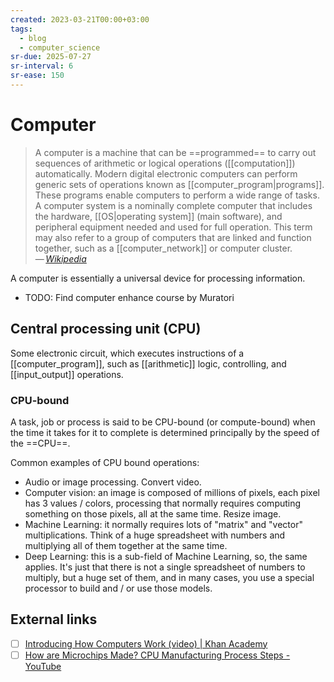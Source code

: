 ```yaml
---
created: 2023-03-21T00:00+03:00
tags:
  - blog
  - computer_science
sr-due: 2025-07-27
sr-interval: 6
sr-ease: 150
---
```


# Computer

> A computer is a machine that can be ==programmed== to carry out sequences of
> arithmetic or logical operations ([[computation]]) automatically. Modern
> digital electronic computers can perform generic sets of operations known as
> [[computer_program|programs]]. These programs enable computers to perform a
> wide range of tasks. A computer system is a nominally complete computer that
> includes the hardware, [[OS|operating system]] (main software), and peripheral
> equipment needed and used for full operation. This term may also refer to a
> group of computers that are linked and function together, such as a
> [[computer_network]] or computer cluster.\
> — <cite>[Wikipedia](https://en.wikipedia.org/wiki/Computer)</cite>

A computer is essentially a universal device for processing information.

- TODO: Find computer enhance course by Muratori

## Central processing unit (CPU)

Some electronic circuit, which executes instructions of a [[computer_program]],
such as [[arithmetic]] logic, controlling, and [[input_output]] operations.

### CPU-bound

A task, job or process is said to be CPU-bound (or compute-bound) when the time
it takes for it to complete is determined principally by the speed of the
==CPU==.

Common examples of CPU bound operations:

- Audio or image processing. Convert video.
- Computer vision: an image is composed of millions of pixels, each pixel has 3
  values / colors, processing that normally requires computing something on
  those pixels, all at the same time. Resize image.
- Machine Learning: it normally requires lots of "matrix" and "vector"
  multiplications. Think of a huge spreadsheet with numbers and multiplying all
  of them together at the same time.
- Deep Learning: this is a sub-field of Machine Learning, so, the same applies.
  It's just that there is not a single spreadsheet of numbers to multiply, but a
  huge set of them, and in many cases, you use a special processor to build and
  / or use those models.

## External links

- [ ] [Introducing How Computers Work (video) | Khan Academy](https://www.khanacademy.org/computing/code-org/computers-and-the-internet/how-computers-work/v/khan-academy-and-codeorg-introducing-how-computers-work)
- [ ] [How are Microchips Made? CPU Manufacturing Process Steps - YouTube](https://www.youtube.com/watch?v=dX9CGRZwD-w)
